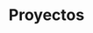 ---
title: Proyectos
permalink: /{{ locale }}/proyectos/index.html
redirectFrom: [/proyectos/]
key: 'projects'
description: 'Escaparate de proyectos recientes. Saber que los páginas web que construyo para mis clientes les ayudan a crecer y tener más éxito es increíble.'
layout: projects.njk
lead: 'Escaparate de proyectos recientes. Saber que los páginas web que construyo para mis clientes les ayudan a crecer y a tener más éxito es increíble.'
cta:
  title: '¡Ponte en contacto!'
  desktop: ' ¿Acabas de abrir un restaurante?, ¿Diseñas ropa y necesitas un shop?, ¿Eres coach?, ¿Actriz, actor, cantante?'
  lead: '¡Mándame un correo a [hola@lenesaile.com](mailto:hola@lenesaile.com) y cuéntame tu proyecto, oportunidades o lo que tengas en mente! Siempre estoy dispuesta a charlar'
---